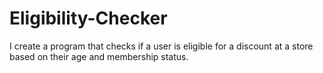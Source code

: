 # Eligibility-Checker
I create a program that checks if a user is eligible for a discount at a store based on their age and membership status.
